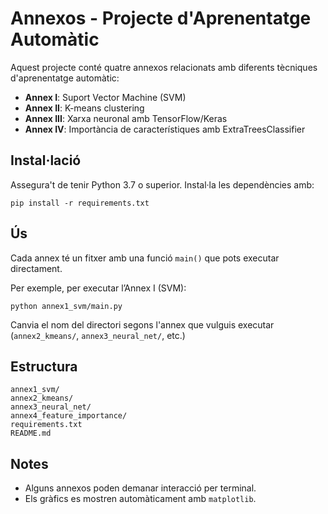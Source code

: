 # Annexos - Projecte d'Aprenentatge Automàtic

Aquest projecte conté quatre annexos relacionats amb diferents tècniques d'aprenentatge automàtic:

- **Annex I**: Suport Vector Machine (SVM)
- **Annex II**: K-means clustering
- **Annex III**: Xarxa neuronal amb TensorFlow/Keras
- **Annex IV**: Importància de característiques amb ExtraTreesClassifier

## Instal·lació

Assegura't de tenir Python 3.7 o superior. Instal·la les dependències amb:

```
pip install -r requirements.txt
```

## Ús

Cada annex té un fitxer amb una funció `main()` que pots executar directament.

Per exemple, per executar l’Annex I (SVM):

```
python annex1_svm/main.py
```

Canvia el nom del directori segons l'annex que vulguis executar (`annex2_kmeans/`, `annex3_neural_net/`, etc.)

## Estructura

```
annex1_svm/
annex2_kmeans/
annex3_neural_net/
annex4_feature_importance/
requirements.txt
README.md
```

## Notes

- Alguns annexos poden demanar interacció per terminal.
- Els gràfics es mostren automàticament amb `matplotlib`.
